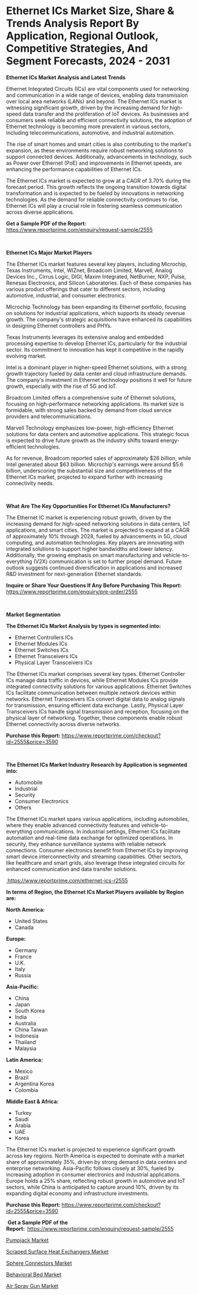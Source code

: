 <p><h1>Ethernet ICs Market Size, Share & Trends Analysis Report By Application, Regional Outlook, Competitive Strategies, And Segment Forecasts, 2024 - 2031</h1></p><p><strong>Ethernet ICs Market Analysis and Latest Trends</strong></p>
<p><p>Ethernet Integrated Circuits (ICs) are vital components used for networking and communication in a wide range of devices, enabling data transmission over local area networks (LANs) and beyond. The Ethernet ICs market is witnessing significant growth, driven by the increasing demand for high-speed data transfer and the proliferation of IoT devices. As businesses and consumers seek reliable and efficient connectivity solutions, the adoption of Ethernet technology is becoming more prevalent in various sectors, including telecommunications, automotive, and industrial automation.</p><p>The rise of smart homes and smart cities is also contributing to the market's expansion, as these environments require robust networking solutions to support connected devices. Additionally, advancements in technology, such as Power over Ethernet (PoE) and improvements in Ethernet speeds, are enhancing the performance capabilities of Ethernet ICs.</p><p>The Ethernet ICs market is expected to grow at a CAGR of 3.70% during the forecast period. This growth reflects the ongoing transition towards digital transformation and is expected to be fueled by innovations in networking technologies. As the demand for reliable connectivity continues to rise, Ethernet ICs will play a crucial role in fostering seamless communication across diverse applications.</p></p>
<p><strong>Get a Sample PDF of the Report:&nbsp;</strong> <a href="https://www.reportprime.com/enquiry/request-sample/2555">https://www.reportprime.com/enquiry/request-sample/2555</a></p>
<p>&nbsp;</p>
<p><strong>Ethernet ICs Major Market Players</strong></p>
<p><p>The Ethernet ICs market features several key players, including Microchip, Texas Instruments, Intel, WIZnet, Broadcom Limited, Marvell, Analog Devices Inc., Cirrus Logic, DIGI, Maxim Integrated, NetBurner, NXP, Pulse, Renesas Electronics, and Silicon Laboratories. Each of these companies has various product offerings that cater to different sectors, including automotive, industrial, and consumer electronics.</p><p>Microchip Technology has been expanding its Ethernet portfolio, focusing on solutions for industrial applications, which supports its steady revenue growth. The company's strategic acquisitions have enhanced its capabilities in designing Ethernet controllers and PHYs.</p><p>Texas Instruments leverages its extensive analog and embedded processing expertise to develop Ethernet ICs, particularly for the industrial sector. Its commitment to innovation has kept it competitive in the rapidly evolving market.</p><p>Intel is a dominant player in higher-speed Ethernet solutions, with a strong growth trajectory fueled by data center and cloud infrastructure demands. The company's investment in Ethernet technology positions it well for future growth, especially with the rise of 5G and IoT.</p><p>Broadcom Limited offers a comprehensive suite of Ethernet solutions, focusing on high-performance networking applications. Its market size is formidable, with strong sales backed by demand from cloud service providers and telecommunications.</p><p>Marvell Technology emphasizes low-power, high-efficiency Ethernet solutions for data centers and automotive applications. This strategic focus is expected to drive future growth as the industry shifts toward energy-efficient technologies.</p><p>As for revenue, Broadcom reported sales of approximately $26 billion, while Intel generated about $63 billion. Microchip's earnings were around $5.6 billion, underscoring the substantial size and competitiveness of the Ethernet ICs market, projected to expand further with increasing connectivity needs.</p></p>
<p>&nbsp;</p>
<p><strong>What Are The Key Opportunities For Ethernet ICs Manufacturers?</strong></p>
<p><p>The Ethernet IC market is experiencing robust growth, driven by the increasing demand for high-speed networking solutions in data centers, IoT applications, and smart cities. The market is projected to expand at a CAGR of approximately 10% through 2028, fueled by advancements in 5G, cloud computing, and automation technologies. Key players are innovating with integrated solutions to support higher bandwidths and lower latency. Additionally, the growing emphasis on smart manufacturing and vehicle-to-everything (V2X) communication is set to further propel demand. Future outlook suggests continued diversification in applications and increased R&D investment for next-generation Ethernet standards.</p></p>
<p><strong>Inquire or Share Your Questions If Any Before Purchasing This Report:</strong> <a href="https://www.reportprime.com/enquiry/pre-order/2555">https://www.reportprime.com/enquiry/pre-order/2555</a></p>
<p>&nbsp;</p>
<p><strong>Market Segmentation</strong></p>
<p><strong>The Ethernet ICs Market Analysis by types is segmented into:</strong></p>
<p><ul><li>Ethernet Controllers ICs</li><li>Ethernet Modules ICs</li><li>Ethernet Switches ICs</li><li>Ethernet Transceivers ICs</li><li>Physical Layer Transceivers ICs</li></ul></p>
<p><p>The Ethernet ICs market comprises several key types. Ethernet Controller ICs manage data traffic in devices, while Ethernet Modules ICs provide integrated connectivity solutions for various applications. Ethernet Switches ICs facilitate communication between multiple network devices within networks. Ethernet Transceivers ICs convert digital data to analog signals for transmission, ensuring efficient data exchange. Lastly, Physical Layer Transceivers ICs handle signal transmission and reception, focusing on the physical layer of networking. Together, these components enable robust Ethernet connectivity across diverse networks.</p></p>
<p><strong>Purchase this Report:&nbsp;</strong><a href="https://www.reportprime.com/checkout?id=2555&price=3590">https://www.reportprime.com/checkout?id=2555&price=3590</a></p>
<p>&nbsp;</p>
<p><strong>The Ethernet ICs Market Industry Research by Application is segmented into:</strong></p>
<p><ul><li>Automobile</li><li>Industrial</li><li>Security</li><li>Consumer Electronics</li><li>Others</li></ul></p>
<p><p>The Ethernet ICs market spans various applications, including automobiles, where they enable advanced connectivity features and vehicle-to-everything communications. In industrial settings, Ethernet ICs facilitate automation and real-time data exchange for optimized operations. In security, they enhance surveillance systems with reliable network connections. Consumer electronics benefit from Ethernet ICs by improving smart device interconnectivity and streaming capabilities. Other sectors, like healthcare and smart grids, also leverage these integrated circuits for enhanced communication and data transfer solutions.</p></p>
<p><a href="https://www.reportprime.com/ethernet-ics-r2555">&nbsp;https://www.reportprime.com/ethernet-ics-r2555</a></p>
<p><strong>In terms of Region, the Ethernet ICs Market Players available by Region are:</strong></p>
<p>
    <p> <strong> North America: </strong>
        <ul>
            <li>United States</li>
            <li>Canada</li>
        </ul>
        </p> 
    <p> <strong> Europe: </strong>
        <ul>
            <li>Germany</li>
            <li>France</li>
            <li>U.K.</li>
            <li>Italy</li>
            <li>Russia</li>
        </ul>
        </p> 
    <p> <strong> Asia-Pacific: </strong>
        <ul>
            <li>China</li>
            <li>Japan</li>
            <li>South Korea</li>
            <li>India</li>
            <li>Australia</li>
            <li>China Taiwan</li>
            <li>Indonesia</li>
            <li>Thailand</li>
            <li>Malaysia</li>
        </ul>
        </p> 
    <p> <strong> Latin America: </strong>
        <ul>
            <li>Mexico</li>
            <li>Brazil</li>
            <li>Argentina Korea</li>
            <li>Colombia</li>
        </ul>
        </p> 
    <p> <strong> Middle East & Africa: </strong>
        <ul>
            <li>Turkey</li>
            <li>Saudi</li>
            <li>Arabia</li>
            <li>UAE</li>
            <li>Korea</li>
        </ul>
    </p>
    </p>
<p><p>The Ethernet ICs market is projected to experience significant growth across key regions. North America is expected to dominate with a market share of approximately 35%, driven by strong demand in data centers and enterprise networking. Asia-Pacific follows closely at 30%, fueled by increasing adoption in consumer electronics and industrial applications. Europe holds a 25% share, reflecting robust growth in automotive and IoT sectors, while China is anticipated to capture around 10%, driven by its expanding digital economy and infrastructure investments.</p></p>
<p><strong>Purchase this Report: </strong><a href="https://www.reportprime.com/checkout?id=2555&price=3590">https://www.reportprime.com/checkout?id=2555&price=3590</a></p>
<p>&nbsp;<strong>Get a Sample PDF of the Report:&nbsp;&nbsp;</strong><a href="https://www.reportprime.com/enquiry/request-sample/2555">https://www.reportprime.com/enquiry/request-sample/2555</a></p>
<p><strong></strong></p>
<p><p><a href="https://www.linkedin.com/pulse/pumpjack-market-evolution-global-trends-regional-dynamics-am4rf?trackingId=hyMUmXbHRSizbJYMLtdd7w%3D%3D">Pumpjack Market</a></p><p><a href="https://www.linkedin.com/pulse/global-scraped-surface-heat-exchangers-market-size-share-analysis-32hbf?trackingId=2Lhb35i6SbqB1zAxVwouaQ%3D%3D">Scraped Surface Heat Exchangers Market</a></p><p><a href="https://issuu.com/reportprime-2/docs/sphere-connectors-market-size-2030._0846046f989610">Sphere Connectors Market</a></p><p><a href="https://issuu.com/reportprime-2/docs/behavioral-bed-market-size-2030.ppt_75e693c36713c3">Behavioral Bed Market</a></p><p><a href="https://www.linkedin.com/pulse/what-influencing-future-air-spray-gun-market-insights-growth-jw2vf?trackingId=mq5mxVg7Q1%2Byz3KV0wllLA%3D%3D">Air Spray Gun Market</a></p></p>